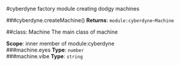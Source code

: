 #cyberdyne
factory module creating dodgy machines

  
###cyberdyne.createMachine()
**Returns**: `module:cyberdyne~Machine`  

##class: Machine
The main class of machine

**Scope**: inner member of module:cyberdyne  
###machine.eyes
**Type**: `number`  
###machine.vibe
**Type**: `string`  
